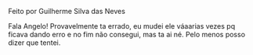 Feito por Guilherme Silva das Neves

Fala Angelo! Provavelmente ta errado, eu mudei ele váaarias vezes pq ficava dando erro e no fim não consegui, mas ta  ai né. Pelo menos posso dizer que tentei.